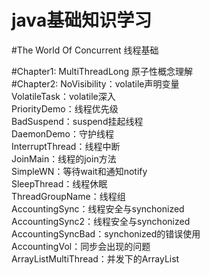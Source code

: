 # java基础知识学习

#The World Of Concurrent 线程基础

#Chapter1:
    MultiThreadLong 原子性概念理解</br>
#Chapter2:
    NoVisibility：volatile声明变量</br>
    VolatileTask：volatile深入</br>
    PriorityDemo：线程优先级</br>
    BadSuspend：suspend挂起线程</br>
    DaemonDemo：守护线程</br>
    InterruptThread：线程中断</br>
    JoinMain：线程的join方法</br>
    SimpleWN：等待wait和通知notify</br>
    SleepThread：线程休眠</br>
    ThreadGroupName：线程组</br>
    AccountingSync：线程安全与synchonized</br>
    AccountingSync2：线程安全与synchonized</br>
    AccountingSyncBad：synchonized的错误使用</br>
    AccountingVol：同步会出现的问题</br>
    ArrayListMultiThread：并发下的ArrayList</br>

   